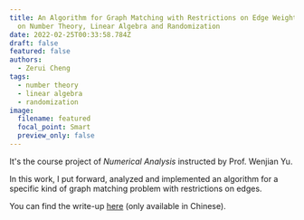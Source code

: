 ```yaml
---
title: An Algorithm for Graph Matching with Restrictions on Edge Weights, Based
  on Number Theory, Linear Algebra and Randomization
date: 2022-02-25T00:33:58.784Z
draft: false
featured: false
authors:
  - Zerui Cheng
tags:
  - number theory
  - linear algebra
  - randomization
image:
  filename: featured
  focal_point: Smart
  preview_only: false
---
```

It's the course project of *Numerical Analysis* instructed by Prof. Wenjian Yu. 

In this work, I put forward, analyzed and implemented an algorithm for a specific kind of graph matching problem with restrictions on edges. 

You can find the write-up [here](https://zerui-cheng.com/uploads/algo-write-up.pdf) (only available in Chinese).